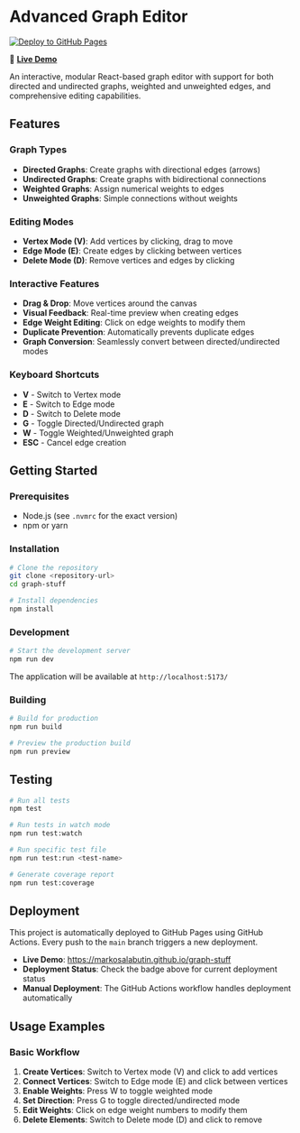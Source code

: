 # Advanced Graph Editor

[![Deploy to GitHub Pages](https://github.com/markosalabutin/graph-stuff/actions/workflows/deploy.yml/badge.svg)](https://github.com/markosalabutin/graph-stuff/actions/workflows/deploy.yml)

🚀 **[Live Demo](https://markosalabutin.github.io/graph-stuff)**

An interactive, modular React-based graph editor with support for both directed and undirected graphs, weighted and unweighted edges, and comprehensive editing capabilities.

## Features

### Graph Types

- **Directed Graphs**: Create graphs with directional edges (arrows)
- **Undirected Graphs**: Create graphs with bidirectional connections
- **Weighted Graphs**: Assign numerical weights to edges
- **Unweighted Graphs**: Simple connections without weights

### Editing Modes

- **Vertex Mode (V)**: Add vertices by clicking, drag to move
- **Edge Mode (E)**: Create edges by clicking between vertices
- **Delete Mode (D)**: Remove vertices and edges by clicking

### Interactive Features

- **Drag & Drop**: Move vertices around the canvas
- **Visual Feedback**: Real-time preview when creating edges
- **Edge Weight Editing**: Click on edge weights to modify them
- **Duplicate Prevention**: Automatically prevents duplicate edges
- **Graph Conversion**: Seamlessly convert between directed/undirected modes

### Keyboard Shortcuts

- **V** - Switch to Vertex mode
- **E** - Switch to Edge mode
- **D** - Switch to Delete mode
- **G** - Toggle Directed/Undirected graph
- **W** - Toggle Weighted/Unweighted graph
- **ESC** - Cancel edge creation

## Getting Started

### Prerequisites

- Node.js (see `.nvmrc` for the exact version)
- npm or yarn

### Installation

```bash
# Clone the repository
git clone <repository-url>
cd graph-stuff

# Install dependencies
npm install
```

### Development

```bash
# Start the development server
npm run dev
```

The application will be available at `http://localhost:5173/`

### Building

```bash
# Build for production
npm run build

# Preview the production build
npm run preview
```

## Testing

```bash
# Run all tests
npm test

# Run tests in watch mode
npm run test:watch

# Run specific test file
npm run test:run <test-name>

# Generate coverage report
npm run test:coverage
```

## Deployment

This project is automatically deployed to GitHub Pages using GitHub Actions. Every push to the `main` branch triggers a new deployment.

- **Live Demo**: https://markosalabutin.github.io/graph-stuff
- **Deployment Status**: Check the badge above for current deployment status
- **Manual Deployment**: The GitHub Actions workflow handles deployment automatically

## Usage Examples

### Basic Workflow
1. **Create Vertices**: Switch to Vertex mode (V) and click to add vertices
2. **Connect Vertices**: Switch to Edge mode (E) and click between vertices
3. **Enable Weights**: Press W to toggle weighted mode
4. **Set Direction**: Press G to toggle directed/undirected mode
5. **Edit Weights**: Click on edge weight numbers to modify them
6. **Delete Elements**: Switch to Delete mode (D) and click to remove
